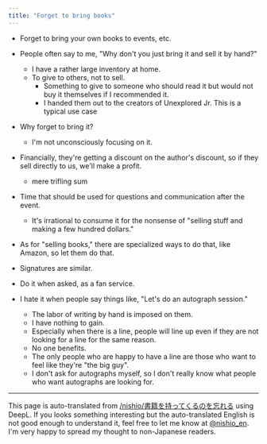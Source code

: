 ```yaml
---
title: "Forget to bring books"
---
```


- Forget to bring your own books to events, etc.
- People often say to me, "Why don't you just bring it and sell it by hand?"
    - I have a rather large inventory at home.
    - To give to others, not to sell.
        - Something to give to someone who should read it but would not buy it themselves if I recommended it.
        - I handed them out to the creators of Unexplored Jr. This is a typical use case
- Why forget to bring it?
    - I'm not unconsciously focusing on it.
- Financially, they're getting a discount on the author's discount, so if they sell directly to us, we'll make a profit.
    - mere trifling sum
- Time that should be used for questions and communication after the event.
    - It's irrational to consume it for the nonsense of "selling stuff and making a few hundred dollars."
- As for "selling books," there are specialized ways to do that, like Amazon, so let them do that.

- Signatures are similar.
- Do it when asked, as a fan service.
- I hate it when people say things like, "Let's do an autograph session."
    - The labor of writing by hand is imposed on them.
    - I have nothing to gain.
    - Especially when there is a line, people will line up even if they are not looking for a line for the same reason.
    - No one benefits.
    - The only people who are happy to have a line are those who want to feel like they're "the big guy".
    - I don't ask for autographs myself, so I don't really know what people who want autographs are looking for.
---
This page is auto-translated from [/nishio/書籍を持ってくるのを忘れる](https://scrapbox.io/nishio/書籍を持ってくるのを忘れる) using DeepL. If you looks something interesting but the auto-translated English is not good enough to understand it, feel free to let me know at [@nishio_en](https://twitter.com/nishio_en). I'm very happy to spread my thought to non-Japanese readers.